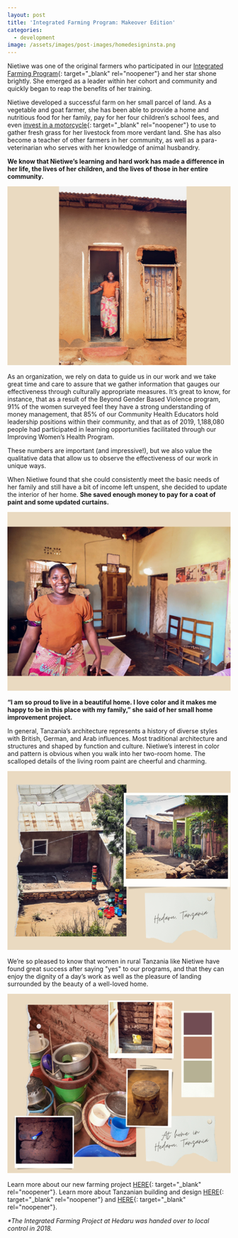 ```yaml
---
layout: post
title: 'Integrated Farming Program: Makeover Edition'
categories:
  - development
image: /assets/images/post-images/homedesigninsta.png
---
```


Nietiwe was one of the original farmers who participated in our [Integrated Farming Program](https://empowertz.org/programs/economicempowerment/){: target="_blank" rel="noopener"} and her star shone brightly. She emerged as a leader within her cohort and community and quickly began to reap the benefits of her training.

Nietiwe developed a successful farm on her small parcel of land. As a vegetable and goat farmer, she has been able to provide a home and nutritious food for her family, pay for her four children’s school fees, and even&nbsp;[invest in a motorcycle](https://empowertz.org/development/2017/05/01/meet-four-of-the-most-empowered-women-in-tanzania/){: target="_blank" rel="noopener"}&nbsp;to use to gather fresh grass for her livestock from more verdant land. She has also become a teacher of other farmers in her community, as well as a para-veterinarian who serves with her knowledge of animal husbandry.

**We know that Nietiwe’s learning and hard work has made a difference in her life, the lives of her children, and the lives of those in her entire community.**

![](/uploads/2021/02/18/integrated-farming-program-makeover-edition/makeover3.jpg)

As an organization, we rely on data to guide us in our work and we take great time and care to assure that we gather information that gauges our effectiveness through culturally appropriate measures. It’s great to know, for instance, that as a result of the Beyond Gender Based Violence program, 91% of the women surveyed feel they have a strong understanding of money management, that 85% of our Community Health Educators hold leadership positions within their community, and that as of 2019, 1,188,080 people had participated in learning opportunities facilitated through our Improving Women’s Health Program.

These numbers are important (and impressive\!), but we also value the qualitative data that allow us to observe the effectiveness of our work in unique ways.

When Nietiwe found that she could consistently meet the basic needs of her family and still have a bit of income left unspent, she decided to update the interior of her home. **She saved enough money to pay for a coat of paint and some updated curtains.**

![](/uploads/2021/02/18/integrated-farming-program-makeover-edition/makeover4.jpg)

**“I am so proud to live in a beautiful home. I love color and it makes me happy to be in this place with my family,” she said of her small home improvement project.**

In general, Tanzania’s architecture represents a history of diverse styles with British, German, and Arab influences. Most traditional architecture and structures and shaped by function and culture. Nietiwe’s interest in color and pattern is obvious when you walk into her two-room home. The scalloped details of the living room paint are cheerful and charming.

![](/uploads/2021/02/18/integrated-farming-program-makeover-edition/makeover2.jpg)

We’re so pleased to know that women in rural Tanzania like Nietiwe have found great success after saying "yes" to our programs, and that they can enjoy the dignity of a day’s work as well as the pleasure of landing surrounded by the beauty of a well-loved home.

![](/uploads/2021/02/18/integrated-farming-program-makeover-edition/makeover1.jpg)

Learn more about our new farming project [HERE](https://empowertz.org/development/2020/07/31/farming-at-kirinjiko/){: target="_blank" rel="noopener"}. Learn more about Tanzanian building and design&nbsp;[HERE](https://www.archdaily.com/country/tanzania){: target="_blank" rel="noopener"} and [HERE](https://www.tanzania-experience.com/blog/why-so-many-half-finished-houses/){: target="_blank" rel="noopener"}.

*\*The Integrated Farming Project at Hedaru was handed over to local control in 2018.*
